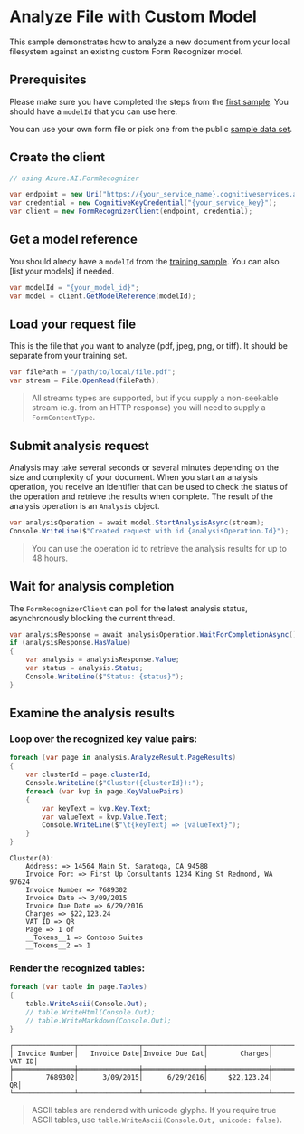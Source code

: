 # Analyze File with Custom Model

This sample demonstrates how to analyze a new document from your local filesystem against an existing custom Form Recognizer model.

## Prerequisites

Please make sure you have completed the steps from the [first sample]. You should have a `modelId` that you can use here.

You can use your own form file or pick one from the public [sample data set].

## Create the client

```csharp
// using Azure.AI.FormRecognizer

var endpoint = new Uri("https://{your_service_name}.cognitiveservices.azure.com/");
var credential = new CognitiveKeyCredential("{your_service_key}");
var client = new FormRecognizerClient(endpoint, credential);
```

## Get a model reference

You should alredy have a `modelId` from the [training sample]. You can also [list your models] if needed.

```csharp
var modelId = "{your_model_id}";
var model = client.GetModelReference(modelId);
```

## Load your request file

This is the file that you want to analyze (pdf, jpeg, png, or tiff). It should be separate from your training set.

```csharp
var filePath = "/path/to/local/file.pdf";
var stream = File.OpenRead(filePath);
```

> All streams types are supported, but if you supply a non-seekable stream (e.g. from an HTTP response) you will need to supply a `FormContentType`.

## Submit analysis request

Analysis may take several seconds or several minutes depending on the size and complexity of your document. When you start an analysis operation, you receive an identifier that can be used to check the status of the operation and retrieve the results when complete. The result of the analysis operation is an `Analysis` object.

```csharp
var analysisOperation = await model.StartAnalysisAsync(stream);
Console.WriteLine($"Created request with id {analysisOperation.Id}");
```

> You can use the operation id to retrieve the analysis results for up to 48 hours.

## Wait for analysis completion

The `FormRecognizerClient` can poll for the latest analysis status, asynchronously blocking the current thread.

```csharp
var analysisResponse = await analysisOperation.WaitForCompletionAsync();
if (analysisResponse.HasValue)
{
    var analysis = analysisResponse.Value;
    var status = analysis.Status;
    Console.WriteLine($"Status: {status}");
}
```

## Examine the analysis results

### Loop over the recognized key value pairs:

```csharp
foreach (var page in analysis.AnalyzeResult.PageResults)
{
    var clusterId = page.clusterId;
    Console.WriteLine($"Cluster({clusterId}):");
    foreach (var kvp in page.KeyValuePairs)
    {
        var keyText = kvp.Key.Text;
        var valueText = kvp.Value.Text;
        Console.WriteLine($"\t{keyText} => {valueText}");
    }
}
```

```
Cluster(0):
    Address: => 14564 Main St. Saratoga, CA 94588
    Invoice For: => First Up Consultants 1234 King St Redmond, WA 97624
    Invoice Number => 7689302
    Invoice Date => 3/09/2015
    Invoice Due Date => 6/29/2016
    Charges => $22,123.24
    VAT ID => QR
    Page => 1 of
    __Tokens__1 => Contoso Suites
    __Tokens__2 => 1
```

### Render the recognized tables:

```csharp
foreach (var table in page.Tables)
{
    table.WriteAscii(Console.Out);
    // table.WriteHtml(Console.Out);
    // table.WriteMarkdown(Console.Out);
}
```

```
┌───────────────┬───────────────┬───────────────┬───────────────┬───────────────┐
│ Invoice Number│   Invoice Date│Invoice Due Dat│        Charges│         VAT ID│
╞═══════════════╪═══════════════╪═══════════════╪═══════════════╪═══════════════╡
│        7689302│      3/09/2015│      6/29/2016│     $22,123.24│             QR│
└───────────────┴───────────────┴───────────────┴───────────────┴───────────────┘
```

> ASCII tables are rendered with unicode glyphs. If you require true ASCII tables, use `table.WriteAscii(Console.Out, unicode: false)`.

[first sample]: ./01-Train-Custom-Model.md
[training sample]: ./01-Train-Custom-Model.md
[sample data set]: https://github.com/Azure-Samples/cognitive-services-REST-api-samples/blob/master/curl/form-recognizer/sample_data.zip